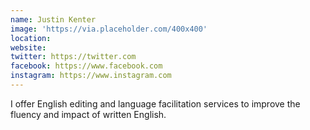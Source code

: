 ```yaml
---
name: Justin Kenter
image: 'https://via.placeholder.com/400x400'
location:
website:
twitter: https://twitter.com
facebook: https://www.facebook.com
instagram: https://www.instagram.com
---
```

I offer English editing and language facilitation services to improve the fluency and impact of written English.